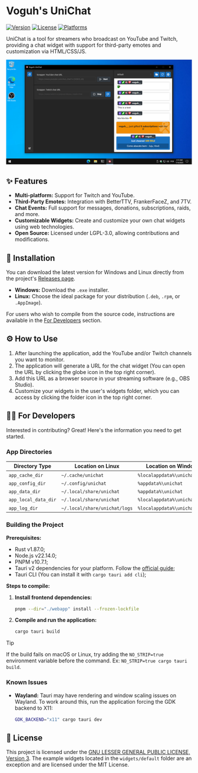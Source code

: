# Voguh's UniChat

[![Version](https://img.shields.io/badge/version-v0.2.0--beta.3-blue)](https://github.com/voguh/unichat/releases)
[![License](https://img.shields.io/badge/license-LGPL--3.0--only-green)](./LICENSE)
[![Platforms](https://img.shields.io/badge/platform-windows%20%7C%20linux-lightgrey)]()

UniChat is a tool for streamers who broadcast on YouTube and Twitch, providing a chat widget with support for third-party emotes and customization via HTML/CSS/JS.

<p align="center">
  <img src="docs/screenshot1.png" alt="UniChat Screenshot" width="600"/>
</p>


## ✨ Features

- **Multi-platform:** Support for Twitch and YouTube.
- **Third-Party Emotes:** Integration with BetterTTV, FrankerFaceZ, and 7TV.
- **Chat Events:** Full support for messages, donations, subscriptions, raids, and more.
- **Customizable Widgets:** Create and customize your own chat widgets using web technologies.
- **Open Source:** Licensed under LGPL-3.0, allowing contributions and modifications.


## 🚀 Installation

You can download the latest version for Windows and Linux directly from the project's [Releases page](https://github.com/voguh/unichat/releases).

-   **Windows:** Download the `.exe` installer.
-   **Linux:** Choose the ideal package for your distribution (`.deb`, `.rpm`, or `.AppImage`).

For users who wish to compile from the source code, instructions are available in the [For Developers](#-for-developers) section.


## ⚙️ How to Use

1.  After launching the application, add the YouTube and/or Twitch channels you want to monitor.
2.  The application will generate a URL for the chat widget (You can open the URL by clicking the globe icon in the top right corner).
3.  Add this URL as a browser source in your streaming software (e.g., OBS Studio).
4.  Customize your widgets in the user's widgets folder, which you can access by clicking the folder icon in the top right corner.


## 👨‍💻 For Developers

Interested in contributing? Great! Here's the information you need to get started.

### App Directories

| Directory Type       | Location on Linux             | Location on Windows           |
|----------------------|-------------------------------|-------------------------------|
| `app_cache_dir`      | `~/.cache/unichat`            | `%localappdata%\unichat`      |
| `app_config_dir`     | `~/.config/unichat`           | `%appdata%\unichat`           |
| `app_data_dir`       | `~/.local/share/unichat`      | `%appdata%\unichat`           |
| `app_local_data_dir` | `~/.local/share/unichat`      | `%localappdata%\unichat`      |
| `app_log_dir`        | `~/.local/share/unichat/logs` | `%localappdata%\unichat\logs` |

### Building the Project

**Prerequisites:**
- Rust v1.87.0;
- Node.js v22.14.0;
- PNPM v10.7.1;
- Tauri v2 dependencies for your platform. Follow the [official guide](https://v2.tauri.app/start/prerequisites/);
- Tauri CLI (You can install it with `cargo tauri add cli`);

**Steps to compile:**

1.  **Install frontend dependencies:**
    ```sh
    pnpm --dir="./webapp" install --frozen-lockfile
    ```

2.  **Compile and run the application:**
    ```sh
    cargo tauri build
    ```

> [!TIP]
> If the build fails on macOS or Linux, try adding the `NO_STRIP=true` environment variable before the command. Ex: `NO_STRIP=true cargo tauri build`.

### Known Issues

-   **Wayland:** Tauri may have rendering and window scaling issues on Wayland. To work around this, run the application forcing the GDK backend to X11:
    ```sh
    GDK_BACKEND="x11" cargo tauri dev
    ```


## 📜 License

This project is licensed under the [GNU LESSER GENERAL PUBLIC LICENSE, Version 3](./LICENSE). The example widgets located in the `widgets/default` folder are an exception and are licensed under the MIT License.
